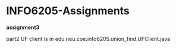 # INFO6205-Assignments

**assignment3**

part2 UF client is in edu.neu.coe.info6205.union_find.UFClient.java